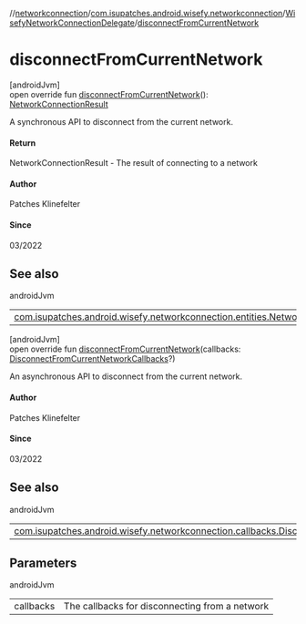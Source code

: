 //[networkconnection](../../../index.md)/[com.isupatches.android.wisefy.networkconnection](../index.md)/[WisefyNetworkConnectionDelegate](index.md)/[disconnectFromCurrentNetwork](disconnect-from-current-network.md)

# disconnectFromCurrentNetwork

[androidJvm]\
open override fun [disconnectFromCurrentNetwork](disconnect-from-current-network.md)(): [NetworkConnectionResult](../../com.isupatches.android.wisefy.networkconnection.entities/-network-connection-result/index.md)

A synchronous API to disconnect from the current network.

#### Return

NetworkConnectionResult - The result of connecting to a network

#### Author

Patches Klinefelter

#### Since

03/2022

## See also

androidJvm

| | |
|---|---|
| [com.isupatches.android.wisefy.networkconnection.entities.NetworkConnectionResult](../../com.isupatches.android.wisefy.networkconnection.entities/-network-connection-result/index.md) |  |

[androidJvm]\
open override fun [disconnectFromCurrentNetwork](disconnect-from-current-network.md)(callbacks: [DisconnectFromCurrentNetworkCallbacks](../../com.isupatches.android.wisefy.networkconnection.callbacks/-disconnect-from-current-network-callbacks/index.md)?)

An asynchronous API to disconnect from the current network.

#### Author

Patches Klinefelter

#### Since

03/2022

## See also

androidJvm

| | |
|---|---|
| [com.isupatches.android.wisefy.networkconnection.callbacks.DisconnectFromCurrentNetworkCallbacks](../../com.isupatches.android.wisefy.networkconnection.callbacks/-disconnect-from-current-network-callbacks/index.md) |  |

## Parameters

androidJvm

| | |
|---|---|
| callbacks | The callbacks for disconnecting from a network |
